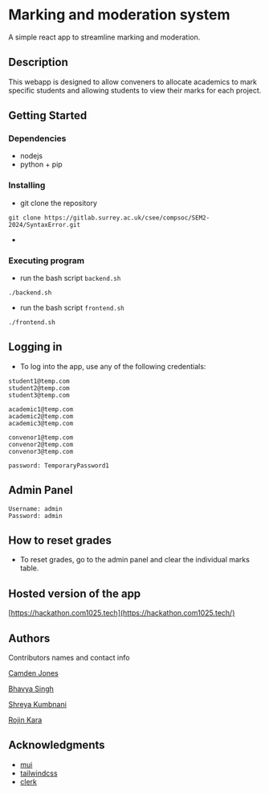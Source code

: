 # Marking and moderation system

A simple react app to streamline marking and moderation.

## Description

This webapp is designed to allow conveners to allocate academics to mark specific students and allowing students to view their marks for each project.

## Getting Started

### Dependencies

* nodejs
* python + pip

### Installing

* git clone the repository
```
git clone https://gitlab.surrey.ac.uk/csee/compsoc/SEM2-2024/SyntaxError.git
```
* 

### Executing program

* run the bash script `backend.sh`
```
./backend.sh
```
* run the bash script `frontend.sh`
```
./frontend.sh
```
## Logging in

* To log into the app, use any of the following credentials:
```
student1@temp.com
student2@temp.com
student3@temp.com

academic1@temp.com
academic2@temp.com
academic3@temp.com

convenor1@temp.com
convenor2@temp.com
convenor3@temp.com

password: TemporaryPassword1
```

## Admin Panel
```
Username: admin
Password: admin
```

## How to reset grades

* To reset grades, go to the admin panel and clear the individual marks table.

## Hosted version of the app

[https://hackathon.com1025.tech](https://hackathon.com1025.tech/)

## Authors

Contributors names and contact info

[Camden Jones](https://github.com/camcamsatnav)

[Bhavya Singh](https://github.com/bhavyasingh2611)

[Shreya Kumbnani](https://github.com/shreyakodes)

[Rojin Kara](https://github.com/rojinkara)

## Acknowledgments

* [mui](https://mui.com/material-ui/all-components/)
* [tailwindcss](https://tailwindcss.com/)
* [clerk](https://clerk.com/)
